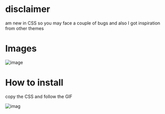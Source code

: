 # disclaimer 
 am new in CSS so you may face a couple of bugs and also  I got inspiration from other themes
 
 # Images 
   ![image](https://github.com/drstrangez0/Remnote-Dracula-theme/blob/main/images/theme.png)
 
 




# How to install
 copy the CSS and follow the GIF
 
 
   ![imag](https://github.com/drstrangez0/Remnote-Dracula-theme/blob/main/images/Gif.gif)


